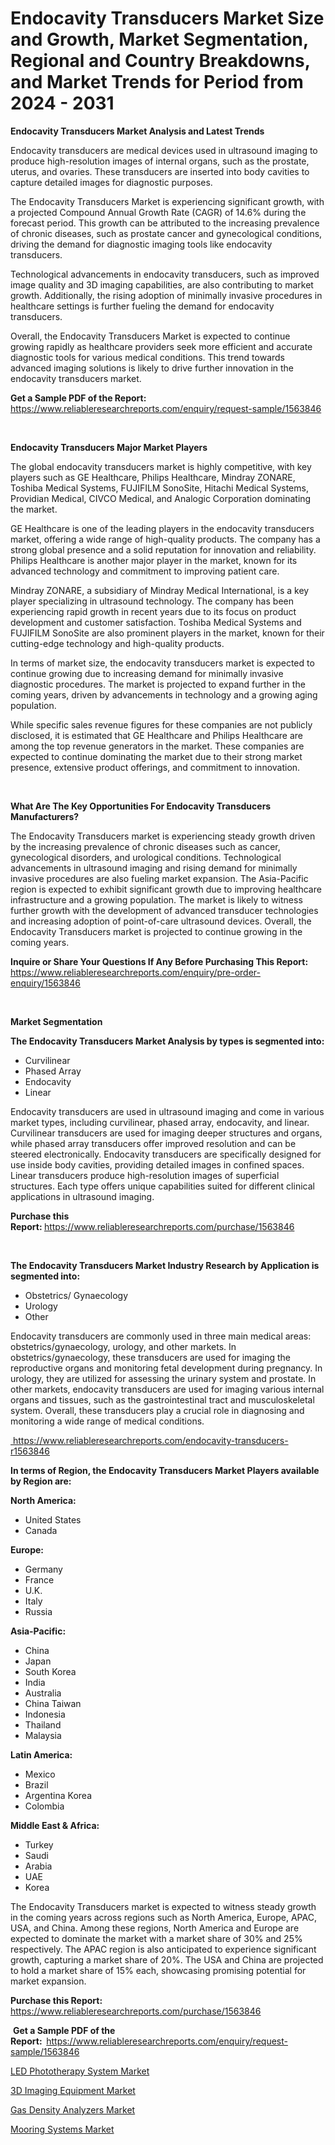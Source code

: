 <p><h1>Endocavity Transducers Market Size and Growth, Market Segmentation, Regional and Country Breakdowns, and Market Trends for Period from 2024 -  2031</h1></p><p><strong>Endocavity Transducers Market Analysis and Latest Trends</strong></p>
<p><p>Endocavity transducers are medical devices used in ultrasound imaging to produce high-resolution images of internal organs, such as the prostate, uterus, and ovaries. These transducers are inserted into body cavities to capture detailed images for diagnostic purposes.</p><p>The Endocavity Transducers Market is experiencing significant growth, with a projected Compound Annual Growth Rate (CAGR) of 14.6% during the forecast period. This growth can be attributed to the increasing prevalence of chronic diseases, such as prostate cancer and gynecological conditions, driving the demand for diagnostic imaging tools like endocavity transducers.</p><p>Technological advancements in endocavity transducers, such as improved image quality and 3D imaging capabilities, are also contributing to market growth. Additionally, the rising adoption of minimally invasive procedures in healthcare settings is further fueling the demand for endocavity transducers.</p><p>Overall, the Endocavity Transducers Market is expected to continue growing rapidly as healthcare providers seek more efficient and accurate diagnostic tools for various medical conditions. This trend towards advanced imaging solutions is likely to drive further innovation in the endocavity transducers market.</p></p>
<p><strong>Get a Sample PDF of the Report:&nbsp;</strong> <a href="https://www.reliableresearchreports.com/enquiry/request-sample/1563846">https://www.reliableresearchreports.com/enquiry/request-sample/1563846</a></p>
<p>&nbsp;</p>
<p><strong>Endocavity Transducers Major Market Players</strong></p>
<p><p>The global endocavity transducers market is highly competitive, with key players such as GE Healthcare, Philips Healthcare, Mindray ZONARE, Toshiba Medical Systems, FUJIFILM SonoSite, Hitachi Medical Systems, Providian Medical, CIVCO Medical, and Analogic Corporation dominating the market.</p><p>GE Healthcare is one of the leading players in the endocavity transducers market, offering a wide range of high-quality products. The company has a strong global presence and a solid reputation for innovation and reliability. Philips Healthcare is another major player in the market, known for its advanced technology and commitment to improving patient care.</p><p>Mindray ZONARE, a subsidiary of Mindray Medical International, is a key player specializing in ultrasound technology. The company has been experiencing rapid growth in recent years due to its focus on product development and customer satisfaction. Toshiba Medical Systems and FUJIFILM SonoSite are also prominent players in the market, known for their cutting-edge technology and high-quality products.</p><p>In terms of market size, the endocavity transducers market is expected to continue growing due to increasing demand for minimally invasive diagnostic procedures. The market is projected to expand further in the coming years, driven by advancements in technology and a growing aging population.</p><p>While specific sales revenue figures for these companies are not publicly disclosed, it is estimated that GE Healthcare and Philips Healthcare are among the top revenue generators in the market. These companies are expected to continue dominating the market due to their strong market presence, extensive product offerings, and commitment to innovation.</p></p>
<p>&nbsp;</p>
<p><strong>What Are The Key Opportunities For Endocavity Transducers Manufacturers?</strong></p>
<p><p>The Endocavity Transducers market is experiencing steady growth driven by the increasing prevalence of chronic diseases such as cancer, gynecological disorders, and urological conditions. Technological advancements in ultrasound imaging and rising demand for minimally invasive procedures are also fueling market expansion. The Asia-Pacific region is expected to exhibit significant growth due to improving healthcare infrastructure and a growing population. The market is likely to witness further growth with the development of advanced transducer technologies and increasing adoption of point-of-care ultrasound devices. Overall, the Endocavity Transducers market is projected to continue growing in the coming years.</p></p>
<p><strong>Inquire or Share Your Questions If Any Before Purchasing This Report:</strong> <a href="https://www.reliableresearchreports.com/enquiry/pre-order-enquiry/1563846">https://www.reliableresearchreports.com/enquiry/pre-order-enquiry/1563846</a></p>
<p>&nbsp;</p>
<p><strong>Market Segmentation</strong></p>
<p><strong>The Endocavity Transducers Market Analysis by types is segmented into:</strong></p>
<p><ul><li>Curvilinear</li><li>Phased Array</li><li>Endocavity</li><li>Linear</li></ul></p>
<p><p>Endocavity transducers are used in ultrasound imaging and come in various market types, including curvilinear, phased array, endocavity, and linear. Curvilinear transducers are used for imaging deeper structures and organs, while phased array transducers offer improved resolution and can be steered electronically. Endocavity transducers are specifically designed for use inside body cavities, providing detailed images in confined spaces. Linear transducers produce high-resolution images of superficial structures. Each type offers unique capabilities suited for different clinical applications in ultrasound imaging.</p></p>
<p><strong>Purchase this Report:&nbsp;</strong><a href="https://www.reliableresearchreports.com/purchase/1563846">https://www.reliableresearchreports.com/purchase/1563846</a></p>
<p>&nbsp;</p>
<p><strong>The Endocavity Transducers Market Industry Research by Application is segmented into:</strong></p>
<p><ul><li>Obstetrics/ Gynaecology</li><li>Urology</li><li>Other</li></ul></p>
<p><p>Endocavity transducers are commonly used in three main medical areas: obstetrics/gynaecology, urology, and other markets. In obstetrics/gynaecology, these transducers are used for imaging the reproductive organs and monitoring fetal development during pregnancy. In urology, they are utilized for assessing the urinary system and prostate. In other markets, endocavity transducers are used for imaging various internal organs and tissues, such as the gastrointestinal tract and musculoskeletal system. Overall, these transducers play a crucial role in diagnosing and monitoring a wide range of medical conditions.</p></p>
<p><a href="https://www.reliableresearchreports.com/endocavity-transducers-r1563846">&nbsp;https://www.reliableresearchreports.com/endocavity-transducers-r1563846</a></p>
<p><strong>In terms of Region, the Endocavity Transducers Market Players available by Region are:</strong></p>
<p>
    <p> <strong> North America: </strong>
        <ul>
            <li>United States</li>
            <li>Canada</li>
        </ul>
        </p> 
    <p> <strong> Europe: </strong>
        <ul>
            <li>Germany</li>
            <li>France</li>
            <li>U.K.</li>
            <li>Italy</li>
            <li>Russia</li>
        </ul>
        </p> 
    <p> <strong> Asia-Pacific: </strong>
        <ul>
            <li>China</li>
            <li>Japan</li>
            <li>South Korea</li>
            <li>India</li>
            <li>Australia</li>
            <li>China Taiwan</li>
            <li>Indonesia</li>
            <li>Thailand</li>
            <li>Malaysia</li>
        </ul>
        </p> 
    <p> <strong> Latin America: </strong>
        <ul>
            <li>Mexico</li>
            <li>Brazil</li>
            <li>Argentina Korea</li>
            <li>Colombia</li>
        </ul>
        </p> 
    <p> <strong> Middle East & Africa: </strong>
        <ul>
            <li>Turkey</li>
            <li>Saudi</li>
            <li>Arabia</li>
            <li>UAE</li>
            <li>Korea</li>
        </ul>
    </p>
    </p>
<p><p>The Endocavity Transducers market is expected to witness steady growth in the coming years across regions such as North America, Europe, APAC, USA, and China. Among these regions, North America and Europe are expected to dominate the market with a market share of 30% and 25% respectively. The APAC region is also anticipated to experience significant growth, capturing a market share of 20%. The USA and China are projected to hold a market share of 15% each, showcasing promising potential for market expansion.</p></p>
<p><strong>Purchase this Report: </strong><a href="https://www.reliableresearchreports.com/purchase/1563846">https://www.reliableresearchreports.com/purchase/1563846</a></p>
<p>&nbsp;<strong>Get a Sample PDF of the Report:&nbsp;&nbsp;</strong><a href="https://www.reliableresearchreports.com/enquiry/request-sample/1563846">https://www.reliableresearchreports.com/enquiry/request-sample/1563846</a></p>
<p><strong></strong></p>
<p><p><a href="https://github.com/dimitrishawkinswaynenp91rgz/Market-Research-Report-List-2/blob/main/led-phototherapy-system-market.md">LED Phototherapy System Market</a></p><p><a href="https://github.com/gladysalidde/Market-Research-Report-List-1/blob/main/3d-imaging-equipment-market.md">3D Imaging Equipment Market</a></p><p><a href="https://www.linkedin.com/pulse/analyzing-gas-density-analyzers-market-global-industry-perspective-vf38e?trackingId=46cA5wRX4COvURnaWb%2BJKg%3D%3D">Gas Density Analyzers Market</a></p><p><a href="https://www.linkedin.com/pulse/mooring-systems-market-exploring-share-trends-future-growth-zm0qe?trackingId=azWGYu42W2uHYtRhQYI%2F2A%3D%3D">Mooring Systems Market</a></p></p>